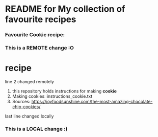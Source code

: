 # README for My collection of favourite recipes
### Favourite Cookie recipe:

### This is a REMOTE change :O
# recipe
line 2 changed remotely

1. this repository holds instructions for making **cookie**
2. Making cookies: instructions_cookie.txt
3. Sources: https://joyfoodsunshine.com/the-most-amazing-chocolate-chip-cookies/

last line changed locally
### This is a LOCAL change :)